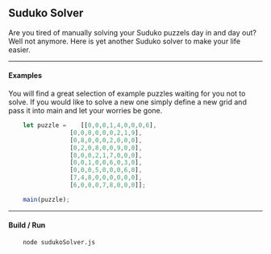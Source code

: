 
## Suduko Solver

Are you tired of manually solving your Suduko puzzels day in and day out?
Well not anymore. Here is yet another Suduko solver to make your life easier.

---

#### Examples
You will find a great selection of example puzzles waiting for you not to solve. If you would like to solve a new one simply define a new grid and pass it into main and let your worries be gone.

```javascript
	let puzzle = 	[[0,0,0,1,4,0,0,0,6],
			 	 [0,0,0,0,0,0,2,1,9],
			 	 [0,8,0,0,0,2,0,0,0],
			 	 [0,2,0,8,0,0,9,0,0],
			 	 [0,0,0,2,1,7,0,0,0],
			 	 [0,0,1,0,0,6,0,3,0],
			 	 [0,0,0,5,0,0,0,6,0],
			 	 [7,4,8,0,0,0,0,0,0],
			 	 [6,0,0,0,7,8,0,0,0]];

	main(puzzle);
```

---

#### Build / Run
```
	node sudukoSolver.js
```
